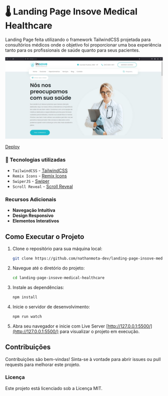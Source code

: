 # 🌡 Landing Page Insove Medical Healthcare

Landing Page feita utilizando o framework TailwindCSS projetada para consultórios médicos onde o objetivo foi proporcionar uma boa experiência tanto para os profissionais de saúde quanto para seus pacientes.

![Captura do projeto](/assets/img/readme/Capture.JPG)

[Deploy](https://insove-medical-healthcare.netlify.app/)

### 🔨 Tecnologias utilizadas

- `TailwindCSS` - [TailwindCSS](https://tailwindcss.com/)
- `Remix Icons` - [Remix Icons](https://www.jsdelivr.com/package/npm/remixicon/)
- `SwiperJS` - [Swiper](https://swiperjs.com/)
- `Scroll Reveal` - [Scroll Reveal](https://scrollrevealjs.org/)

### Recursos Adicionais

- **Navegação Intuitiva**
- **Design Responsivo**
- **Elementos Interativos**

## Como Executar o Projeto

1. Clone o repositório para sua máquina local:

   ```bash
   git clone https://github.com/nathanmota-dev/landing-page-insove-medical-healthcare
   ```

2. Navegue até o diretório do projeto:

   ```bash
   cd landing-page-insove-medical-healthcare
   ```

3. Instale as dependências:

   ```bash
   npm install
   ```

4. Inicie o servidor de desenvolvimento:

   ```bash
   npm run watch
   ```

5. Abra seu navegador e inicie com Live Server [http://127.0.0.1:5500/](http://127.0.0.1:5500/) para visualizar o projeto em execução.

## Contribuições

Contribuições são bem-vindas! Sinta-se à vontade para abrir issues ou pull requests para melhorar este projeto.

### Licença

Este projeto está licenciado sob a Licença MIT.